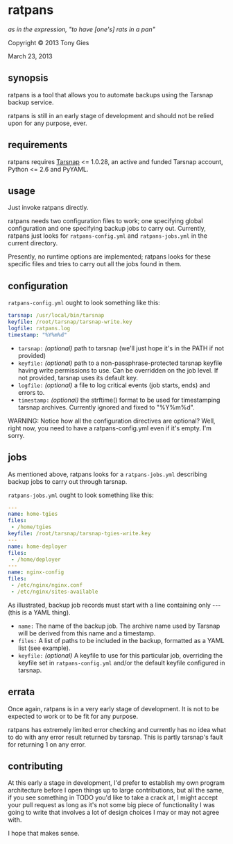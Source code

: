 ratpans
========
*as in the expression, "to have [one's] rats in a pan"*

Copyright © 2013 Tony Gies

March 23, 2013

synopsis
--------

ratpans is a tool that allows you to automate backups using the Tarsnap backup service.

ratpans is still in an early stage of development and should not be relied upon for any purpose, ever.

requirements
------------

ratpans requires [Tarsnap](https://www.tarsnap.com/) <= 1.0.28, an active and funded Tarsnap account, Python <= 2.6 and PyYAML.

usage
-----

Just invoke ratpans directly.

ratpans needs two configuration files to work; one specifying global configuration and one specifying backup jobs to carry out. Currently, ratpans just looks for `ratpans-config.yml` and `ratpans-jobs.yml` in the current directory.

Presently, no runtime options are implemented; ratpans looks for these specific files and tries to carry out all the jobs found in them.

configuration
-------------

`ratpans-config.yml` ought to look something like this:
```yaml
tarsnap: /usr/local/bin/tarsnap
keyfile: /root/tarsnap/tarsnap-write.key
logfile: ratpans.log
timestamp: "%Y%m%d"
```

* `tarsnap:` *(optional)* path to tarsnap (we'll just hope it's in the PATH if not provided)
* `keyfile:` *(optional)* path to a non-passphrase-protected tarsnap keyfile having write permissions to use. Can be overridden on the job level. If not provided, tarsnap uses its default key.
* `logfile:` *(optional)* a file to log critical events (job starts, ends) and errors to.
* `timestamp:` *(optional)* the strftime() format to be used for timestamping tarsnap archives. Currently ignored and fixed to "%Y%m%d".

WARNING: Notice how all the configuration directives are optional? Well, right now, you need to have a ratpans-config.yml even if it's empty. I'm sorry.

jobs
----

As mentioned above, ratpans looks for a `ratpans-jobs.yml` describing backup jobs to carry out through tarsnap.

`ratpans-jobs.yml` ought to look something like this:
```yaml
---
name: home-tgies
files:
 - /home/tgies
keyfile: /root/tarsnap/tarsnap-tgies-write.key
---
name: home-deployer
files:
 - /home/deployer
---
name: nginx-config
files:
 - /etc/nginx/nginx.conf
 - /etc/nginx/sites-available
```

As illustrated, backup job records must start with a line containing only --- (this is a YAML thing).
* `name:` The name of the backup job. The archive name used by Tarsnap will be derived from this name and a timestamp.
* `files:` A list of paths to be included in the backup, formatted as a YAML list (see example).
* `keyfile:` *(optional)* A keyfile to use for this particular job, overriding the keyfile set in `ratpans-config.yml` and/or the default keyfile configured in tarsnap.

errata
------

Once again, ratpans is in a very early stage of development. It is not to be expected to work or to be fit for any purpose.

ratpans has extremely limited error checking and currently has no idea what to do with any error result returned by tarsnap. This is partly tarsnap's fault for returning 1 on any error.

contributing
------------

At this early a stage in development, I'd prefer to establish my own program architecture before I open things up to large contributions, but all the same, if you see something in TODO you'd like to take a crack at, I might accept your pull request as long as it's not some big piece of functionality I was going to write that involves a lot of design choices I may or may not agree with.

I hope that makes sense.
